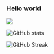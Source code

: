 ### Hello world
![](https://komarev.com/ghpvc/?username=jiny2021&color=green)

![GitHub stats](https://github-readme-stats.vercel.app/api?username=jiny2021&bg_color=-20,fc0303,f5e342,4ef542,4269f5,bc42f5&title_color=fff&text_color=fff&border_radius=40&show_icons=true)

![GitHub Streak](https://github-readme-streak-stats.herokuapp.com/?user=jiny2021&fire=00FFFF&title_color=000000&text_color=fff&border_radius=40&ring=89502D&fire=00FFFF&currStreakNum=00FF00&sideNums=BC52FF&currStreakLabel=00FF00&sideLabels=87CEEB&dates=FFA500&theme=tokyonight)
